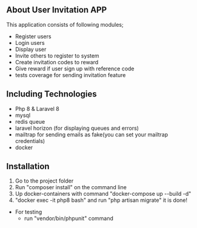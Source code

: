 ## About User Invitation APP

This application consists of following modules;

- Register users
- Login users
- Display user
- Invite others to register to system
- Create invitation codes to reward
- Give reward if user sign up with reference code
- tests coverage for sending invitation feature


## Including Technologies
- Php 8 & Laravel 8
- mysql
- redis queue
- laravel horizon (for displaying queues and errors)
- mailtrap for sending emails as fake(you can set your mailtrap credentials)
- docker


## Installation
1. Go to the project folder 
2. Run "composer install" on the command line
3. Up docker-containers with command "docker-compose up --build -d"
4. "docker exec -it php8 bash" and run "php artisan migrate"
it is done!
   
* For testing
    - run "vendor/bin/phpunit" command

